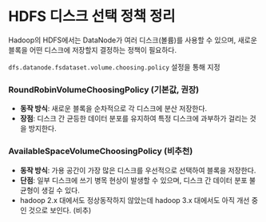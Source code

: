 
# HDFS 디스크 선택 정책 정리
Hadoop의 HDFS에서는 DataNode가 여러 디스크(볼륨)를 사용할 수 있으며, 새로운 블록을 어떤 디스크에 저장할지 결정하는 정책이 필요하다.

`dfs.datanode.fsdataset.volume.choosing.policy` 설정을 통해 지정

### RoundRobinVolumeChoosingPolicy (기본값, 권장)
- **동작 방식**: 새로운 블록을 순차적으로 각 디스크에 분산 저장한다.
- **장점**: 디스크 간 균등한 데이터 분포를 유지하여 특정 디스크에 과부하가 걸리는 것을 방지한다.

### AvailableSpaceVolumeChoosingPolicy (비추천)
- **동작 방식**: 가용 공간이 가장 많은 디스크를 우선적으로 선택하여 블록을 저장한다.
- **단점**: 일부 디스크에 쓰기 병목 현상이 발생할 수 있으며, 디스크 간 데이터 분포 불균형이 생길 수 있다.
- hadoop 2.x 대에서도 정상동작하지 않았는데 hadoop 3.x 대에서도 아직 개선 중인 것으로 보인다. (비추)
